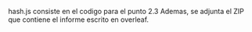 hash.js consiste en el codigo para el punto 2.3
Ademas, se adjunta el ZIP que contiene el informe escrito en overleaf.
